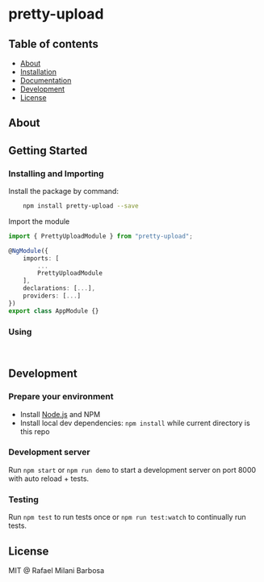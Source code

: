 # pretty-upload
## Table of contents

- [About](#about)
- [Installation](#installation)
- [Documentation](https://rafaelmilanibarbosa.github.io/pretty-upload/docs/)
- [Development](#development)
- [License](#license)

## About

## Getting Started

### Installing and Importing

Install the package by command:

```sh
    npm install pretty-upload --save
```

Import the module

```ts
import { PrettyUploadModule } from "pretty-upload";

@NgModule({
    imports: [
        ...
        PrettyUploadModule
    ],
    declarations: [...],
    providers: [...]
})
export class AppModule {}
```

### Using 

```html
    
```

## Development

### Prepare your environment
* Install [Node.js](http://nodejs.org/) and NPM
* Install local dev dependencies: `npm install` while current directory is this repo

### Development server
Run `npm start` or `npm run demo` to start a development server on port 8000 with auto reload + tests.

### Testing
Run `npm test` to run tests once or `npm run test:watch` to continually run tests.

## License

MIT @ Rafael Milani Barbosa
